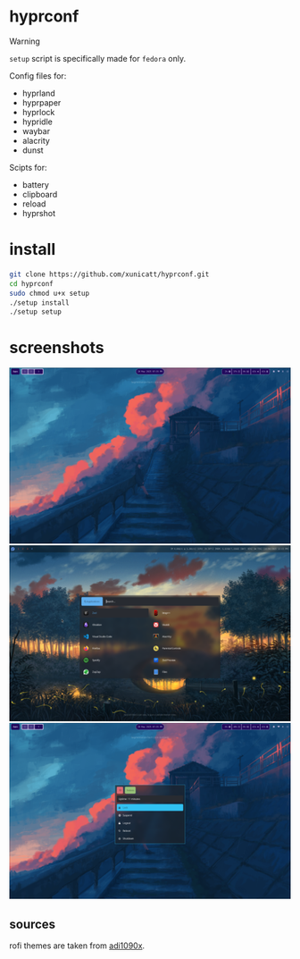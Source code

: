 # hyprconf

> [!WARNING]
> `setup` script is specifically made for `fedora` only.

Config files for:
- hyprland
- hyprpaper
- hyprlock
- hypridle
- waybar
- alacrity
- dunst

Scipts for:
- battery
- clipboard
- reload
- hyprshot

# install
```bash
git clone https://github.com/xunicatt/hyprconf.git
cd hyprconf
sudo chmod u+x setup
./setup install
./setup setup
```

# screenshots
![screenshot](https://github.com/xunicatt/hyprconf/blob/main/assests/screenshot.png)
![appmenu](https://github.com/xunicatt/hyprconf/blob/main/assests/appmenu.png)
![powermenu](https://github.com/xunicatt/hyprconf/blob/main/assests/powermenu.png)

## sources
rofi themes are taken from [adi1090x](https://github.com/adi1090x/rofi.git).
